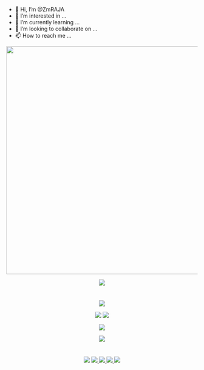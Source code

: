 - 👋 Hi, I’m @ZmRAJA
- 👀 I’m interested in ...
- 🌱 I’m currently learning ...
- 💞️ I’m looking to collaborate on ...
- 📫 How to reach me ...



<p align="center"><a href="https://github.com/ZmRAJA/"><img src="https://img.shields.io/badge/ 🔴 ZmRAJA 🔴%20 -gold?&style=flat-square?&logo=github" width=600px></a></p>
<p align="center"><a href="https://github.com/ZmRAJA/"><img src="https://telegra.ph/file/f567c2a3f334423ba928d.png"></a></p>

#

<p align="center"><img src="https://komarev.com/ghpvc/?username=MREDWIN&color=blue&style=flat-square&label=Profile+Views" /></p>
<p align="center"><img src="https://img.shields.io/github/followers/ZmRAJA.svg?style=social&label=Follow&maxAge=9999999" />  <img src="https://img.shields.io/github/stars/ZmRAJA?style=social" /></p>
<p align="center"><a href="https://github.com/ZmRAJA"><img src="https://github-readme-stats.vercel.app/api?username=ZmRAJA&show_icons=true&theme=radical"></a></p>
<p align="center"><a href="https://github.com/ZmRAJA"><img src="https://github-readme-stats.vercel.app/api/top-langs/?username=ZmRAJA&theme=radical&layout=compact"></a></p> 

#

<p align="center"><img src="https://img.shields.io/badge/-Github-000?style=flat&labelColor=brown&logo=Github&logoColor=white><a href="https://github.com/ZmRAJA">
<a href="https://t.me/ZmRAJA"><img src="https://img.shields.io/badge/-Telegram-000?style=flat&labelColor=white&logo=Telegram&Color=white">
<img src="https://img.shields.io/badge/-Instagram-c13584?style=flat&labelColor=white&logo=instagram" /><a href="https://www.instagram.com/ZmRAJA">
<img src="https://img.shields.io/badge/-Gmail-c14438?style=flat&labelColor=white&logo=Gmail&logoColor=white><a href="ZmRAJA:ZmRAJA@gmail.com">
<a href="https://www.facebook.com/ZmRAJA"><img src="https://img.shields.io/badge/-Facebook-blue?style=flat&labelColor=white&logo=Facebook&Color=white"></p>




<!---
ZmRAJA/ZmRAJA is a ✨ special ✨ repository because its `README.md` (this file) appears on your GitHub profile.
You can click the Preview link to take a look at your changes.
--->
